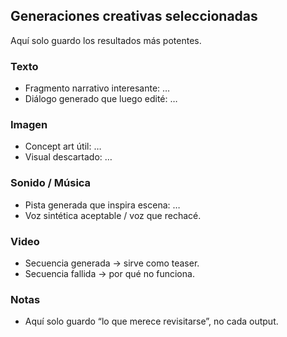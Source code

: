 ## Generaciones creativas seleccionadas

Aquí solo guardo los resultados más potentes.

### Texto
- Fragmento narrativo interesante: …
- Diálogo generado que luego edité: …

### Imagen
- Concept art útil: …
- Visual descartado: …

### Sonido / Música
- Pista generada que inspira escena: …
- Voz sintética aceptable / voz que rechacé.

### Video
- Secuencia generada → sirve como teaser.
- Secuencia fallida → por qué no funciona.

### Notas
- Aquí solo guardo “lo que merece revisitarse”, no cada output.
